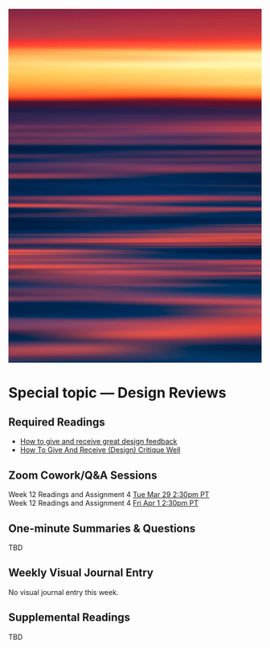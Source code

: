 ![Abstract Image](images/dave-hoefler-vl2uAIdBWJ8-unsplash.jpg ':class=banner-image')

# Special topic — Design Reviews

## Required Readings  
*   [How to give and receive great design feedback](https://uxdesign.cc/how-to-give-and-receive-great-design-feedback-ca5e37eea4b9)
*   [How To Give And Receive (Design) Critique Well](https://blog.prototypr.io/how-to-give-and-receive-design-critique-well-20a2639f79f1)

## Zoom Cowork/Q&A Sessions
Week 12 Readings and Assignment 4 <span class='badge'> [Tue Mar 29 2:30pm PT](https://www.timeanddate.com/worldclock/fixedtime.html?msg=CMPT-363+Zoom+Cowork+and+Q%26A&iso=20220329T1430&p1=256&am=50)</span>  
Week 12 Readings and Assignment 4 <span class='badge'> [Fri Apr 1 2:30pm PT](https://www.timeanddate.com/worldclock/fixedtime.html?msg=CMPT-363+Zoom+Cowork+and+Q%26A&iso=20220401T1430&p1=256&am=50)</span>  

## One-minute Summaries & Questions
TBD

<h2> Weekly Visual Journal Entry </h2>

No visual journal entry this week.

## Supplemental Readings  
TBD
